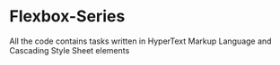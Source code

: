 # Flexbox-Series
All the code contains tasks written in HyperText Markup Language and Cascading Style Sheet elements
